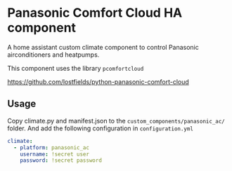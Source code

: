 # Panasonic Comfort Cloud HA component

A home assistant custom climate component to control Panasonic airconditioners and heatpumps. 

This component uses the library `pcomfortcloud`

https://github.com/lostfields/python-panasonic-comfort-cloud

## Usage
Copy climate.py and manifest.json to the `custom_components/panasonic_ac/` folder. And add the following configuration in `configuration.yml` 

```yaml
climate:
  - platform: panasonic_ac
    username: !secret user
    password: !secret password
```
